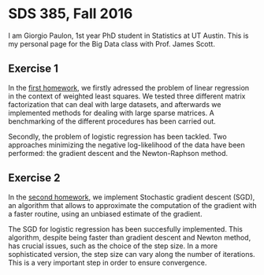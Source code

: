 # SDS 385, Fall 2016
I am Giorgio Paulon, 1st year PhD student in Statistics at UT Austin. This is my personal page for the Big Data class with Prof. James Scott.

## Exercise 1
In the [first homework](https://github.com/gpaulon/SDS385/tree/master/HW1), we firstly adressed the problem of linear regression in the context of weighted least squares. We tested three different matrix factorization that can deal with large datasets, and afterwards we implemented methods for dealing with large sparse matrices. A benchmarking of the different procedures has been carried out. 

Secondly, the problem of logistic regression has been tackled. Two approaches minimizing the negative log-likelihood of the data have been performed: the gradient descent and the Newton-Raphson method.

## Exercise 2
In the [second homework](https://github.com/gpaulon/SDS385/tree/master/HW2), we implement Stochastic gradient descent (SGD), an algorithm that allows to approximate the computation of the gradient with a faster routine, using an unbiased estimate of the gradient. 

The SGD for logistic regression has been succesfully implemented. This algorithm, despite being faster than gradient descent and Newton method, has crucial issues, such as the choice of the step size. In a more sophisticated version, the step size can vary along the number of iterations. This is a very important step in order to ensure convergence. 
